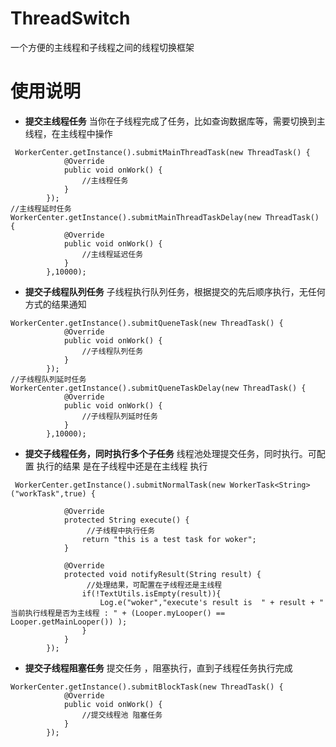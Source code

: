 # ThreadSwitch
一个方便的主线程和子线程之间的线程切换框架

# 使用说明
- **提交主线程任务**
当你在子线程完成了任务，比如查询数据库等，需要切换到主线程，在主线程中操作
```
 WorkerCenter.getInstance().submitMainThreadTask(new ThreadTask() {
            @Override
            public void onWork() {
                //主线程任务
            }
        });
//主线程延时任务
WorkerCenter.getInstance().submitMainThreadTaskDelay(new ThreadTask() {
            @Override
            public void onWork() {
                //主线程延迟任务
            }
        },10000);
```
- **提交子线程队列任务**
子线程执行队列任务，根据提交的先后顺序执行，无任何方式的结果通知
```
WorkerCenter.getInstance().submitQueneTask(new ThreadTask() {
            @Override
            public void onWork() {
                //子线程队列任务
            }
        });
//子线程队列延时任务
WorkerCenter.getInstance().submitQueneTaskDelay(new ThreadTask() {
            @Override
            public void onWork() {
                //子线程队列延时任务
            }
        },10000);
```
- **提交子线程任务，同时执行多个子任务**
线程池处理提交任务，同时执行。可配置 执行的结果 是在子线程中还是在主线程 执行
``` 
 WorkerCenter.getInstance().submitNormalTask(new WorkerTask<String>("workTask",true) {

            @Override
            protected String execute() {
                 //子线程中执行任务
                return "this is a test task for woker";
            }

            @Override
            protected void notifyResult(String result) {
                 //处理结果，可配置在子线程还是主线程
                if(!TextUtils.isEmpty(result)){
                    Log.e("woker","execute's result is  " + result + " 当前执行线程是否为主线程 : " + (Looper.myLooper() == Looper.getMainLooper()) );
                }
            }
        });
```
- **提交子线程阻塞任务**
提交任务 ，阻塞执行，直到子线程任务执行完成
```
WorkerCenter.getInstance().submitBlockTask(new ThreadTask() {
            @Override
            public void onWork() {
                //提交线程池 阻塞任务
            }
        });
```












